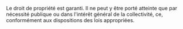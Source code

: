 Le droit de propriété est garanti. Il ne peut y être porté atteinte que
par nécessité publique ou dans l'intérêt général de la collectivité, ce,
conformément aux dispositions des lois appropriées.